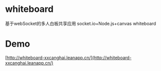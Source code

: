 # whiteboard
基于webSocket的多人白板共享应用 socket.io+Node.js+canvas whiteboard

# Demo
[http://whiteboard-xxcanghai.leanapp.cn/](http://whiteboard-xxcanghai.leanapp.cn/)
